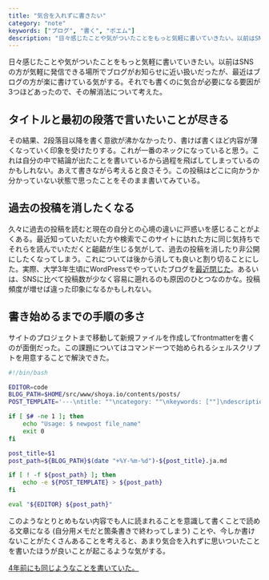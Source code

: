 ```yaml
---
title: "気合を入れずに書きたい"
category: "note"
keywords: ["ブログ", "書く", "ポエム"]
description: "日々感じたことや気がついたことをもっと気軽に書いていきたい。以前はSNSの方が気軽に発信できる場所でブログがお知らせに近い扱いだったが、最近はブログの方が楽に書けている気がする。それでも書くのに気合が必要になる要因が3つほどあったので、その解消法について考えた。"
---
```


日々感じたことや気がついたことをもっと気軽に書いていきたい。以前はSNSの方が気軽に発信できる場所でブログがお知らせに近い扱いだったが、最近はブログの方が楽に書けている気がする。それでも書くのに気合が必要になる要因が3つほどあったので、その解消法について考えた。

## タイトルと最初の段落で言いたいことが尽きる

その結果、2段落目以降を書く意欲が沸かなかったり、書けば書くほど内容が薄くなっていく印象を受けたりする。これが一番のネックになっていると思う。これは自分の中で結論が出たことを書いているから過程を飛ばしてしまっているのかもしれない。あえて書きながら考えると良さそう。この投稿はどこに向かうか分かっていない状態で思ったことをそのまま書いてみている。

## 過去の投稿を消したくなる

久々に過去の投稿を読むと現在の自分との心境の違いに戸惑いを感じることがよくある。最近知っていただいた方や検索でこのサイトに訪れた方に同じ気持ちでそれらを読んでいただくと齟齬が生じる気がして、過去の投稿を消したり非公開にしたくなってしまう。これについては後から消しても良いと割り切ることにした。実際、大学3年生頃にWordPressでやっていたブログを[最近閉じた](https://twitter.com/shoya140/status/1336493670573481986)。あるいは、SNSに比べて投稿数が少なく容易に遡れるのも原因のひとつなのかな。投稿頻度が増せば違った印象になるかもしれない。

## 書き始めるまでの手順の多さ

サイトのプロジェクトまで移動して新規ファイルを作成してfrontmatterを書くのが面倒だった。この課題についてはコマンド一つで始められるシェルスクリプトを用意することで解決できた。

```bash
#!/bin/bash

EDITOR=code
BLOG_PATH=$HOME/src/www/shoya.io/contents/posts/
POST_TEMPLATE='---\ntitle: ""\ncategory: ""\nkeywords: [""]\ndescription: ""\neyecatch: ""\n---'

if [ $# -ne 1 ]; then
    echo "Usage: $ newpost file_name"
    exit 0
fi

post_title=$1
post_path=${BLOG_PATH}$(date "+%Y-%m-%d")-${post_title}.ja.md

if [ ! -f ${post_path} ]; then
    echo -e ${POST_TEMPLATE} > ${post_path}
fi

eval "${EDITOR} ${post_path}"
```

このようなとりとめもない内容でも人に読まれることを意識して書くことで読める文章になる (自分用メモだと箇条書きで終わってしまう) ことや、今しか書けないことがたくさんあることを考えると、あまり気合を入れずに思いついたことを書いたほうが良いことが起こるような気がする。

[4年前にも同じようなことを書いていた。](/ja/posts/writing-and-the-expectation)